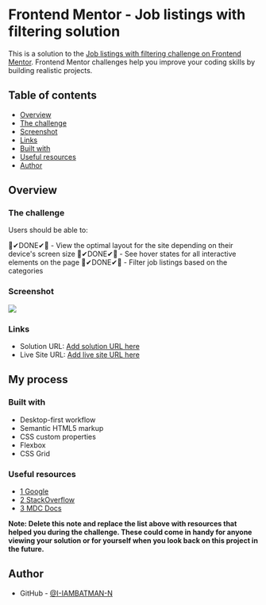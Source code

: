 # Frontend Mentor - Job listings with filtering solution

This is a solution to the [Job listings with filtering challenge on Frontend Mentor](https://www.frontendmentor.io/challenges/job-listings-with-filtering-ivstIPCt). Frontend Mentor challenges help you improve your coding skills by building realistic projects.

## Table of contents

- [Overview](#overview)
- [The challenge](#the-challenge)
- [Screenshot](#screenshot)
- [Links](#links)
- [Built with](#built-with)
- [Useful resources](#useful-resources)
- [Author](#author)

## Overview

### The challenge

Users should be able to:

🎉✔DONE✔🎉 - View the optimal layout for the site depending on their device's screen size
🎉✔DONE✔🎉 - See hover states for all interactive elements on the page
🎉✔DONE✔🎉 - Filter job listings based on the categories

### Screenshot

![](./screenshot.jpg)

### Links

- Solution URL: [Add solution URL here](https://github.com/I-IAMBATMAN-N/static-job-listings-master)
- Live Site URL: [Add live site URL here](https://static-listing-jobs-master.netlify.app)

## My process

### Built with

- Desktop-first workflow
- Semantic HTML5 markup
- CSS custom properties
- Flexbox
- CSS Grid

### Useful resources

- [1 Google](https://www.google.com)
- [2 StackOverflow](https://stackoverflow.com/)
- [3 MDC Docs](https://developer.mozilla.org)

**Note: Delete this note and replace the list above with resources that helped you during the challenge. These could come in handy for anyone viewing your solution or for yourself when you look back on this project in the future.**

## Author

- GitHub - [@I-IAMBATMAN-N](https://www.twitter.com/yourusername)
